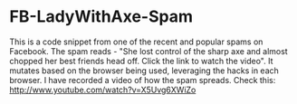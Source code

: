 FB-LadyWithAxe-Spam
===================

This is a code snippet from one of the recent and popular spams on Facebook. The spam reads - "She lost control of the sharp axe and almost chopped her best friends head off. Click the link to watch the video". It mutates based on the browser being used, leveraging the hacks in each browser. I have recorded a video of how the spam spreads. Check this: http://www.youtube.com/watch?v=X5Uvg6XWiZo
